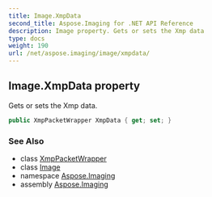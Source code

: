```yaml
---
title: Image.XmpData
second_title: Aspose.Imaging for .NET API Reference
description: Image property. Gets or sets the Xmp data
type: docs
weight: 190
url: /net/aspose.imaging/image/xmpdata/
---
```

## Image.XmpData property

Gets or sets the Xmp data.

```csharp
public XmpPacketWrapper XmpData { get; set; }
```

### See Also

* class [XmpPacketWrapper](../../../aspose.imaging.xmp/xmppacketwrapper/)
* class [Image](../)
* namespace [Aspose.Imaging](../../image/)
* assembly [Aspose.Imaging](../../../)


